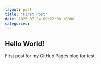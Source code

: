 ```yaml
---
layout: post
title: "First Post"
date: 2025-07-24 09:22:00 +0900
categories: 
---
```


## Hello World!

First post for my GitHub Pages blog for test.

